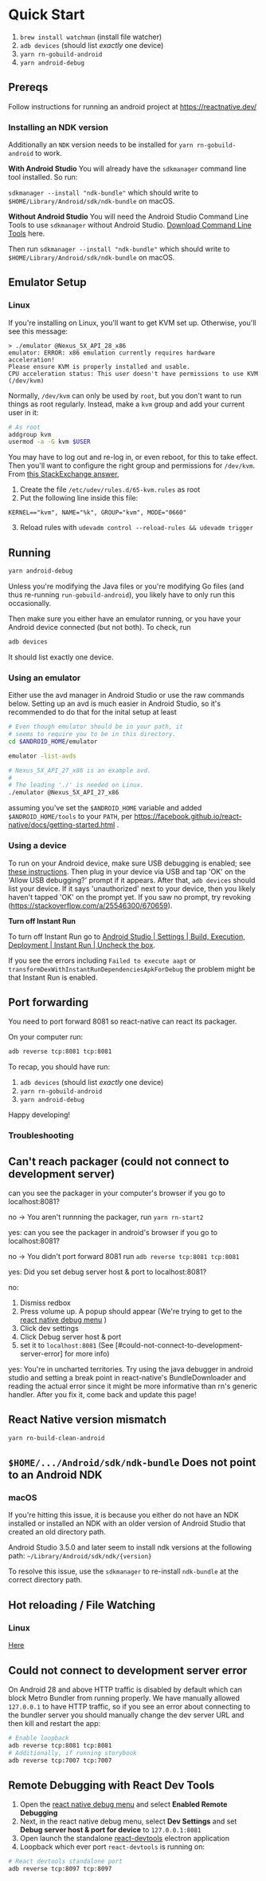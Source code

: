 # Quick Start

1. `brew install watchman` (install file watcher)
1. `adb devices` (should list _exactly_ one device)
1. `yarn rn-gobuild-android`
1. `yarn android-debug`

## Prereqs

Follow instructions for running an android project at https://reactnative.dev/

### Installing an NDK version

Additionally an `NDK` version needs to be installed for `yarn rn-gobuild-android` to work.

**With Android Studio**
You will already have the `sdkmanager` command line tool installed. So run:

`sdkmanager --install "ndk-bundle"` which should write to `$HOME/Library/Android/sdk/ndk-bundle` on macOS.

**Without Android Studio**
You will need the Android Studio Command Line Tools to use `sdkmanager` without Android Studio.
[Download Command Line Tools](https://developer.android.com/studio/index.html#command-tools) here.

Then run `sdkmanager --install "ndk-bundle"` which should write to `$HOME/Library/Android/sdk/ndk-bundle` on macOS.

## Emulator Setup

### Linux

If you're installing on Linux, you'll want to get KVM set
up. Otherwise, you'll see this message:

```
> ./emulator @Nexus_5X_API_28_x86
emulator: ERROR: x86 emulation currently requires hardware acceleration!
Please ensure KVM is properly installed and usable.
CPU acceleration status: This user doesn't have permissions to use KVM (/dev/kvm)
```

Normally, `/dev/kvm` can only be used by `root`, but you don't
want to run things as root regularly. Instead, make a `kvm` group and
add your current user in it:

```sh
# As root
addgroup kvm
usermod -a -G kvm $USER
```

You may have to log out and re-log in, or even reboot, for this to
take effect. Then you'll want to configure the right group and permissions
for `/dev/kvm`. From [this StackExchange answer](https://unix.stackexchange.com/questions/373872/non-root-user-can-not-use-enable-kvm),

1. Create the file `/etc/udev/rules.d/65-kvm.rules` as root
2. Put the following line inside this file:

```
KERNEL=="kvm", NAME="%k", GROUP="kvm", MODE="0660"
```

3. Reload rules with `udevadm control --reload-rules && udevadm trigger`

## Running

```sh
yarn android-debug
```

Unless you're modifying the Java files or you're modifying Go files
(and thus re-running `run-gobuild-android`), you likely have to only
run this occasionally.

Then make sure you either have an emulator running, or you have your
Android device connected (but not both). To check, run

```sh
adb devices
```

It should list exactly one device.

### Using an emulator

Either use the avd manager in Android Studio or use the raw commands below.
Setting up an avd is much easier in Android Studio, so it's recommended to do that for the inital setup at least

```sh
# Even though emulator should be in your path, it
# seems to require you to be in this directory.
cd $ANDROID_HOME/emulator

emulator -list-avds

# Nexus_5X_API_27_x86 is an example avd.
#
# The leading './' is needed on Linux.
./emulator @Nexus_5X_API_27_x86
```

assuming you've set the `$ANDROID_HOME` variable and added
`$ANDROID_HOME/tools` to your `PATH`, per
https://facebook.github.io/react-native/docs/getting-started.html .

### Using a device

To run on your Android device, make sure USB debugging is enabled; see
[these
instructions](https://facebook.github.io/react-native/docs/running-on-device.html). Then
plug in your device via USB and tap 'OK' on the 'Allow USB debugging?'
prompt if it appears. After that, `adb devices` should list your
device. If it says 'unauthorized' next to your device, then you likely
haven't tapped 'OK' on the prompt yet. If you saw no prompt, try
revoking (https://stackoverflow.com/a/25546300/670659).

**Turn off Instant Run**

To turn off Instant Run go to [Android Studio | Settings | Build, Execution, Deployment | Instant Run | Uncheck the box](https://i.imgur.com/0ofeBMn.png).

If you see the errors including `Failed to execute aapt` or `transformDexWithInstantRunDependenciesApkForDebug` the problem might be that Instant Run is enabled.

## Port forwarding

You need to port forward 8081 so react-native can react its packager.

On your computer run:

```sh
adb reverse tcp:8081 tcp:8081
```

To recap, you should have run:

1. `adb devices` (should list _exactly_ one device)
1. `yarn rn-gobuild-android`
1. `yarn android-debug`

Happy developing!

### Troubleshooting

## Can't reach packager (could not connect to development server)

can you see the packager in your computer's browser if you go to localhost:8081?

no -> You aren't runnning the packager, run `yarn rn-start2`

yes:
can you see the packager in android's browser if you go to localhost:8081?

no -> You didn't port forward 8081 run `adb reverse tcp:8081 tcp:8081`

yes:
Did you set debug server host & port to localhost:8081?

no:

1. Dismiss redbox
1. Press volume up. A popup should appear (We're trying to get to the [react native debug menu](https://facebook.github.io/react-native/docs/debugging.html#accessing-the-in-app-developer-menu)
   )
1. Click dev settings
1. Click Debug server host & port
1. set it to `localhost:8081` (See [#could-not-connect-to-development-server-error] for more info)

yes:
You're in uncharted territories. Try using the java debugger in android studio and setting a break point in react-native's BundleDownloader and reading the actual error since it might be more informative than rn's generic handler. After you fix it, come back and update this page!

## React Native version mismatch

`yarn rn-build-clean-android`

## `$HOME/.../Android/sdk/ndk-bundle` Does not point to an Android NDK

### macOS

If you're hitting this issue, it is because you either do not have an NDK installed or installed an NDK with an older version of Android Studio that created an old directory path.

Android Studio 3.5.0 and later seem to install ndk versions at the following path: `~/Library/Android/sdk/ndk/{version}`

To resolve this issue, use the `sdkmanager` to re-install `ndk-bundle` at the correct directory path.

## Hot reloading / File Watching

### Linux

[Here](../linux-dev.md#troubleshooting)

## Could not connect to development server error

On Android 28 and above HTTP traffic is disabled by default which can block
Metro Bundler from running properly. We have manually allowed `127.0.0.1` to
have HTTP traffic, so if you see an error about connecting to the bundler
server you should manually change the dev server URL and then kill and restart
the app:

```sh
# Enable loopback
adb reverse tcp:8081 tcp:8081
# Additionally, if running storybook
adb reverse tcp:7007 tcp:7007
```

## Remote Debugging with React Dev Tools

1. Open the [react native debug menu](https://facebook.github.io/react-native/docs/debugging.html#accessing-the-in-app-developer-menu) and select **Enabled Remote Debugging**
2. Next, in the react native debug menu, select **Dev Settings** and set **Debug server host & port for device** to `127.0.0.1:8081`
3. Open launch the standalone [react-devtools](https://facebook.github.io/react-native/docs/debugging.html#react-developer-tools) electron application
4. Loopback which ever port `react-devtools` is running on:

```sh
# React devtools standalone port
adb reverse tcp:8097 tcp:8097
```
